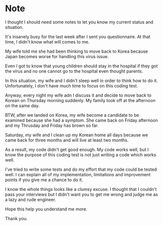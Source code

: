 # Note

I thought I should need some notes to let you know my current status and situation.

It's insanely busy for the last week after I sent you questionnaire. At that time, I didn't know what will comes to me.

My wife told me she had been thinking to move back to Korea because Japan becomes worse for handling this virus issue.

Even I got to know that young children should stay in the hospital if they got the virus and no one cannot go to the hospital even thought parents.

In this situation, my wife and I didn't sleep well in order to think how to do it. Unfortunately, I don't have much time to focus on this coding test.

Anyway, every night my wife adn I discuss it and decide to move back to Korean on Thursday morning suddenly. My family took off at the afternoon on the same day.

BTW, after we landed on Korea, my wife become a candidate to be examined because she had a symptom. She came back on Friday afternoon and my Thrusday and Friday has brown so far.

Saturday, my wife and I clean up my Korean home all days because we came back for three months and will live at least two months.

As a result, my code didn't get good enough. My code works well, but I know the purpose of this coding test is not just writing a code which works well.
 
I've tried to write some tests and do my effort that my code could be tested well. I can explain all of my implementation, limitations and improvement points if you give me a chance to do it.

I know the whole things looks like a clumsy excuse. I thought that I couldn't pass your interviews but I didn't want you to get me wrong and judge me as a lazy and rude engineer.

Hope this help you understand me more.

Thank you.  